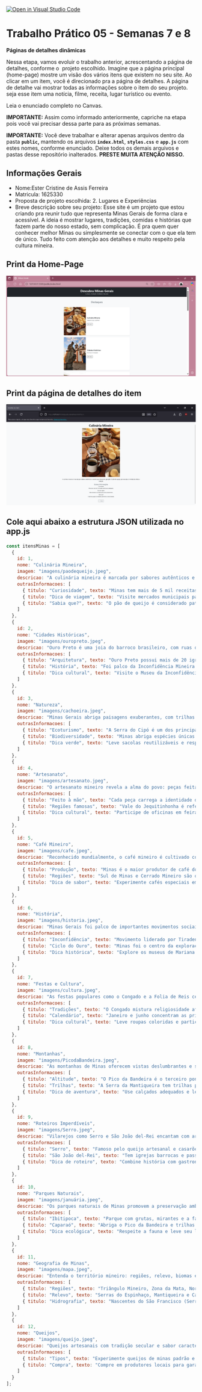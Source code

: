 [![Open in Visual Studio Code](https://classroom.github.com/assets/open-in-vscode-2e0aaae1b6195c2367325f4f02e2d04e9abb55f0b24a779b69b11b9e10269abc.svg)](https://classroom.github.com/online_ide?assignment_repo_id=20648766&assignment_repo_type=AssignmentRepo)
# Trabalho Prático 05 - Semanas 7 e 8

**Páginas de detalhes dinâmicas**

Nessa etapa, vamos evoluir o trabalho anterior, acrescentando a página de detalhes, conforme o  projeto escolhido. Imagine que a página principal (home-page) mostre um visão dos vários itens que existem no seu site. Ao clicar em um item, você é direcionado pra a página de detalhes. A página de detalhe vai mostrar todas as informações sobre o item do seu projeto. seja esse item uma notícia, filme, receita, lugar turístico ou evento.

Leia o enunciado completo no Canvas. 

**IMPORTANTE:** Assim como informado anteriormente, capriche na etapa pois você vai precisar dessa parte para as próximas semanas. 

**IMPORTANTE:** Você deve trabalhar e alterar apenas arquivos dentro da pasta **`public`,** mantendo os arquivos **`index.html`**, **`styles.css`** e **`app.js`** com estes nomes, conforme enunciado. Deixe todos os demais arquivos e pastas desse repositório inalterados. **PRESTE MUITA ATENÇÃO NISSO.**

## Informações Gerais

- Nome:Ester Cristine de Assis Ferreira
- Matricula: 1625330
- Proposta de projeto escolhida: 2. Lugares e Experiências
- Breve descrição sobre seu projeto: Esse site é um projeto que estou criando pra reunir tudo que representa Minas Gerais de forma clara e acessível. A ideia é mostrar lugares, tradições, comidas e histórias que fazem parte do nosso estado, sem complicação. É pra quem quer conhecer melhor Minas ou simplesmente se conectar com o que ela tem de único. Tudo feito com atenção aos detalhes e muito respeito pela cultura mineira.

## Print da Home-Page

![Home-Page](public/imagens/HomePage(JS).png)


## Print da página de detalhes do item

![Detalhes do Item](public/imagens/DetalhesDoItem.png)


## Cole aqui abaixo a estrutura JSON utilizada no app.js

```javascript
const itensMinas = [
  {
    id: 1,
    nome: "Culinária Mineira",
    imagem: "imagens/paodequeijo.jpeg",
    descricao: "A culinária mineira é marcada por sabores autênticos e receitas que atravessam gerações. O pão de queijo, por exemplo, é símbolo de afeto e tradição.",
    outrasInformacoes: [
      { titulo: "Curiosidade", texto: "Minas tem mais de 5 mil receitas tradicionais catalogadas." },
      { titulo: "Dica de viagem", texto: "Visite mercados municipais para provar quitutes locais." },
      { titulo: "Sabia que?", texto: "O pão de queijo é considerado patrimônio cultural imaterial." }
    ]
  },
  {
    id: 2,
    nome: "Cidades Históricas",
    imagem: "imagens/ouropreto.jpeg",
    descricao: "Ouro Preto é uma joia do barroco brasileiro, com ruas de pedra e igrejas ornamentadas que contam a história da Inconfidência Mineira.",
    outrasInformacoes: [
      { titulo: "Arquitetura", texto: "Ouro Preto possui mais de 20 igrejas barrocas preservadas." },
      { titulo: "História", texto: "Foi palco da Inconfidência Mineira no século XVIII." },
      { titulo: "Dica cultural", texto: "Visite o Museu da Inconfidência na Praça Tiradentes." }
    ]
  },
  {
    id: 3,
    nome: "Natureza",
    imagem: "imagens/cachoeira.jpeg",
    descricao: "Minas Gerais abriga paisagens exuberantes, com trilhas ecológicas e cachoeiras cristalinas que encantam visitantes de todo o país.",
    outrasInformacoes: [
      { titulo: "Ecoturismo", texto: "A Serra do Cipó é um dos principais destinos de aventura." },
      { titulo: "Biodiversidade", texto: "Minas abriga espécies únicas do cerrado e da mata atlântica." },
      { titulo: "Dica verde", texto: "Leve sacolas reutilizáveis e respeite as trilhas sinalizadas." }
    ]
  },
  {
    id: 4,
    nome: "Artesanato",
    imagem: "imagens/artesanato.jpeg",
    descricao: "O artesanato mineiro revela a alma do povo: peças feitas à mão com barro, madeira e tecido, carregadas de história e identidade.",
    outrasInformacoes: [
      { titulo: "Feito à mão", texto: "Cada peça carrega a identidade do artesão local." },
      { titulo: "Regiões famosas", texto: "Vale do Jequitinhonha é referência nacional em cerâmica." },
      { titulo: "Dica cultural", texto: "Participe de oficinas em feiras de artesanato." }
    ]
  },
  {
    id: 5,
    nome: "Café Mineiro",
    imagem: "imagens/cafe.jpeg",
    descricao: "Reconhecido mundialmente, o café mineiro é cultivado com cuidado e paixão. Cada grão carrega o sabor da terra e o trabalho de gerações.",
    outrasInformacoes: [
      { titulo: "Produção", texto: "Minas é o maior produtor de café do Brasil." },
      { titulo: "Regiões", texto: "Sul de Minas e Cerrado Mineiro são os principais polos." },
      { titulo: "Dica de sabor", texto: "Experimente cafés especiais em cafeterias locais." }
    ]
  },
  {
    id: 6,
    nome: "História",
    imagem: "imagens/historia.jpeg",
    descricao: "Minas Gerais foi palco de importantes movimentos sociais e políticos. Sua história é rica, diversa e profundamente ligada à formação do Brasil.",
    outrasInformacoes: [
      { titulo: "Inconfidência", texto: "Movimento liderado por Tiradentes contra o domínio português." },
      { titulo: "Ciclo do Ouro", texto: "Minas foi o centro da exploração aurífera no século XVIII." },
      { titulo: "Dica histórica", texto: "Explore os museus de Mariana e Sabará." }
    ]
  },
  {
    id: 7,
    nome: "Festas e Cultura",
    imagem: "imagens/cultura.jpeg",
    descricao: "As festas populares como o Congado e a Folia de Reis celebram a fé, a música e a tradição do povo mineiro com cores e alegria.",
    outrasInformacoes: [
      { titulo: "Tradições", texto: "O Congado mistura religiosidade afro-brasileira e música." },
      { titulo: "Calendário", texto: "Janeiro e junho concentram as principais festas." },
      { titulo: "Dica cultural", texto: "Leve roupas coloridas e participe das danças." }
    ]
  },
  {
    id: 8,
    nome: "Montanhas",
    imagem: "imagens/PicodaBandeira.jpeg",
    descricao: "As montanhas de Minas oferecem vistas deslumbrantes e são refúgio para quem busca paz, aventura e conexão com a natureza.",
    outrasInformacoes: [
      { titulo: "Altitude", texto: "O Pico da Bandeira é o terceiro ponto mais alto do Brasil." },
      { titulo: "Trilhas", texto: "A Serra da Mantiqueira tem trilhas para todos os níveis." },
      { titulo: "Dica de aventura", texto: "Use calçados adequados e leve água." }
    ]
  },
  {
    id: 9,
    nome: "Roteiros Imperdíveis",
    imagem: "imagens/Serro.jpeg",
    descricao: "Vilarejos como Serro e São João del-Rei encantam com arquitetura colonial, gastronomia típica e hospitalidade mineira.",
    outrasInformacoes: [
      { titulo: "Serro", texto: "Famoso pelo queijo artesanal e casarões coloniais." },
      { titulo: "São João del-Rei", texto: "Tem igrejas barrocas e passeio de maria-fumaça." },
      { titulo: "Dica de roteiro", texto: "Combine história com gastronomia local." }
    ]
  },
  {
    id: 10,
    nome: "Parques Naturais",
    imagem: "imagens/januária.jpeg",
    descricao: "Os parques naturais de Minas promovem a preservação ambiental e oferecem lazer em meio à biodiversidade do cerrado e da mata atlântica.",
    outrasInformacoes: [
      { titulo: "Ibitipoca", texto: "Parque com grutas, mirantes e a famosa Janela do Céu." },
      { titulo: "Caparaó", texto: "Abriga o Pico da Bandeira e trilhas ecológicas." },
      { titulo: "Dica ecológica", texto: "Respeite a fauna e leve seu lixo de volta." }
    ]
  },
  {
    id: 11,
    nome: "Geografia de Minas",
    imagem: "imagens/mapa.jpeg",
    descricao: "Entenda o território mineiro: regiões, relevo, biomas e hidrografia que moldam o estado.",
    outrasInformacoes: [
      { titulo: "Regiões", texto: "Triângulo Mineiro, Zona da Mata, Norte de Minas, Vale do Rio Doce, Jequitinhonha, Sul e Centro." },
      { titulo: "Relevo", texto: "Serras do Espinhaço, Mantiqueira e Canastra; altitudes marcantes no Sul e Sudeste." },
      { titulo: "Hidrografia", texto: "Nascentes do São Francisco (Serra da Canastra) e bacias dos rios Doce, Paranaíba e Jequitinhonha." }
    ]
  },
  {
    id: 12,
    nome: "Queijos",
    imagem: "imagens/queijo.jpeg",
    descricao: "Queijos artesanais com tradição secular e sabor característico.",
    outrasInformacoes: [
      { titulo: "Tipos", texto: "Experimente queijos de minas padrão e maturados." },
      { titulo: "Compra", texto: "Compre em produtores locais para garantir frescor." }
    ]
  }
];
```

